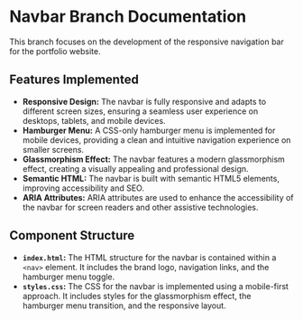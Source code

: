 # Navbar Branch Documentation

This branch focuses on the development of the responsive navigation bar for the portfolio website.

## Features Implemented

- **Responsive Design:** The navbar is fully responsive and adapts to different screen sizes, ensuring a seamless user experience on desktops, tablets, and mobile devices.
- **Hamburger Menu:** A CSS-only hamburger menu is implemented for mobile devices, providing a clean and intuitive navigation experience on smaller screens.
- **Glassmorphism Effect:** The navbar features a modern glassmorphism effect, creating a visually appealing and professional design.
- **Semantic HTML:** The navbar is built with semantic HTML5 elements, improving accessibility and SEO.
- **ARIA Attributes:** ARIA attributes are used to enhance the accessibility of the navbar for screen readers and other assistive technologies.

## Component Structure

- **`index.html`:** The HTML structure for the navbar is contained within a `<nav>` element. It includes the brand logo, navigation links, and the hamburger menu toggle.
- **`styles.css`:** The CSS for the navbar is implemented using a mobile-first approach. It includes styles for the glassmorphism effect, the hamburger menu transition, and the responsive layout.